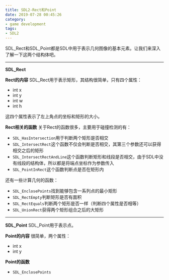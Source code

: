 ```yaml
---
title: SDL2-Rect和Point
date: 2019-07-28 00:45:26
category:
- game development
tags:
- SDL2
---
```

SDL_Rect和SDL_Point都是SDL中用于表示几何图像的基本元素。让我们来深入了解一下这两个结构体吧。
<!--more-->
***
**SDL_Rect**

**Rect的内容**
SDL_Rect用于表示矩形，其结构很简单，只有四个属性：
* int x
* int y
* int w
* int h

这四个属性表示了左上角点的坐标和矩形的大小。

**Rect相关的函数**
关于Rect的函数很多，主要用于碰撞检测的有：
* `SDL_HasIntersection`用于判断两个矩形是否相交
* `SDL_IntersectRect`这个函数不仅会判断是否相交，其第三个参数还可以获得相交之后的矩形
* `SDL_IntersectRectAndLine`这个函数判断矩形和线段是否相交，由于SDL中没有线段的结构体，所以都是将端点坐标作为参数传入
* `SDL_PointInRect`这个函数判断点是否在矩形内

还有一些计算几何的函数：
* `SDL_EnclosePoints`找到能够包含一系列点的最小矩形
* `SDL_RectEmpty`判断矩形是否有面积
* `SDL_RectEquals`判断两个矩形是否一样（判断四个属性是否相等）
* `SDL_UnionRect`获得两个矩形组合之后的大矩形
***
**SDL_Point**
SDL_Point用于表示点。

**Point的内容**
很简单，两个属性：
* int x
* int y

**Point的函数**
* `SDL_EnclosePoints`
